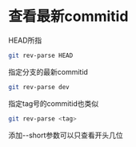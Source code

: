 # 查看最新commitid

HEAD所指
```bash
git rev-parse HEAD
```

指定分支的最新commitid
```bash
git rev-parse dev
```

指定tag号的commitid也类似
```bash
git rev-parse <tag>
```
添加--short参数可以只查看开头几位

